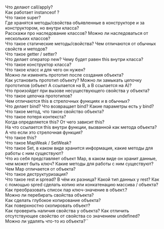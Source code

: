 Что делают call/apply?  
Как работает instanceof ?  
Что такое super?  
Где хранятся методы/свойства объявленные в конструкторе и за конструктором, но внутри класса?  
Расскажи про наследование классов? Можно ли наследоваться от нескольких классов?  
Что такое статические методы/свойства? Чем отличаются от обычных свойств и методов?  
Что такое getter / setter?  
Что делает оператор new? Чему будет равен this внутри класса?  
Что такое конструктор класса?  
Что такое класс и для чего он нужен?  
Можно ли изменять прототип после создания объекта?  
Как установить прототип объекту? Можно ли замыкать цепочку прототипов (объект А ссылается на В, а В ссылается на А)?  
Что произойдет при вызове несуществующего свойства у объекта?  
Что такое цепочка прототипов?  
Чем отличаются this в стрелочных функциях и в обычных?  
Что делает bind? Что возвращает bind? Какие параметры есть у bind?  
Что такое метод, что такое свойство объекта?  
Что такое потеря контекста?  
Когда определяется this? От чего зависит this?  
На что ссылается this внутри функции, вызванной как метода объекта? А что если это стрелочная функция?  
Что такое this?  
Что такое MapWeak / SetWeak?  
Что такое Set, в каком виде хранится информация, какие методы для работы с ним существуют?  
Что из себя представляет объект Map, в каком виде он хранит данные, чем может быть ключ? Какие методы для работы с ним существуют? Чем Map отличается от объекта?  
Что такое деструктуризация?  
Что такое rest и spread? В чём их разница? Какой тип данных у rest? Как с помощью spred сделать копию или конкатенацию массива / объекта?  
Как преобразовать список пар ключ-значение в объект.?  
Можно ли перебирать свойства объекта?  
Как сделать глубокое копирование объекта?  
Как поверхностно скопировать объект?  
Как проверить наличия свойства у объекта? Как отличить отсутствующее свойство от свойства со значением undefined?  
Можно ли удалять что-то из объекта?``